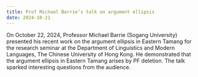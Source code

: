 ```yaml
---
title: Prof Michael Barrie’s talk on argument ellipsis 
date: 2024-10-21
---
```

On October 22, 2024, Professor Michael Barrie (Sogang University) presented his recent work on the argument ellipsis in Eastern Tamang for the research seminar at the Department of Linguistics and Modern Languages, The Chinese University of Hong Kong. He demonstrated that the argument ellipsis in Eastern Tamang arises by PF deletion. The talk sparked interesting questions from the audience. 

<!--more-->

